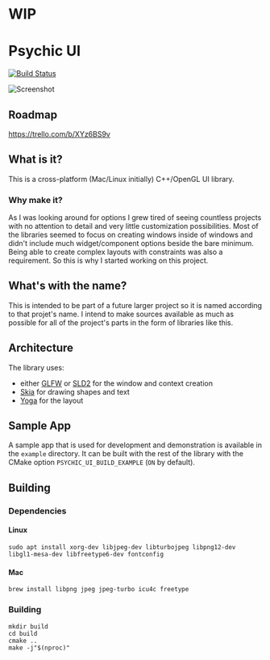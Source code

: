 # WIP

# Psychic UI

[![Build Status](https://travis-ci.org/ubald/psychic-ui.svg?branch=master)](https://travis-ci.org/ubald/psychic-ui)

![Screenshot](/doc/screenshot.png)

## Roadmap

https://trello.com/b/XYz6BS9v

## What is it?

This is a cross-platform (Mac/Linux initially) C++/OpenGL UI library.

### Why make it?

As I was looking around for options I grew tired of seeing countless projects with no attention to detail and very little customization possibilities.
Most of the libraries seemed to focus on creating windows inside of windows and didn't include much widget/component options beside the bare minimum. 
Being able to create complex layouts with constraints was also a requirement. So this is why I started working on this project.
    
## What's with the name?

This is intended to be part of a future larger project so it is named according to that projet's name. I intend to make
sources available as much as possible for all of the project's parts in the form of libraries like this.

## Architecture

The library uses:

* either [GLFW](http://www.glfw.org/) or [SLD2](https://www.libsdl.org/) for the window and context creation
* [Skia](https://skia.org/) for drawing shapes and text
* [Yoga](https://facebook.github.io/yoga/) for the layout

## Sample App

A sample app that is used for development and demonstration is available in the `example` directory.
It can be built with the rest of the library with the CMake option `PSYCHIC_UI_BUILD_EXAMPLE` (`ON` by default).
    
## Building

### Dependencies

#### Linux

    sudo apt install xorg-dev libjpeg-dev libturbojpeg libpng12-dev libgl1-mesa-dev libfreetype6-dev fontconfig
    
#### Mac

    brew install libpng jpeg jpeg-turbo icu4c freetype
    
### Building

    mkdir build
    cd build
    cmake ..
    make -j"$(nproc)"

